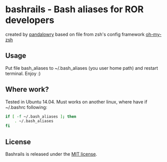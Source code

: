 # bashrails - Bash aliases for ROR developers

created by [pandalowry](https://github.com/pandalowry)
based on file from zsh's config framework [oh-my-zsh](https://github.com/robbyrussell/oh-my-zsh)

## Usage
Put file bash_aliases to ~/.bash_aliases (you user home path)
and restart terminal. Enjoy :)

## Where work?
Tested in Ubuntu 14.04. 
Must works on another linux, where have if ~/.bashrc following:

```bash
if [ -f ~/.bash_aliases ]; then
    . ~/.bash_aliases
fi
```

## License
Bashrails is released under the [MIT license](LICENSE).